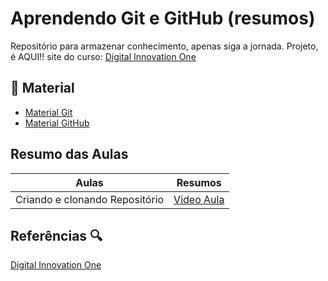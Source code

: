 # Aprendendo Git e GitHub (resumos)

Repositório para armazenar conhecimento, apenas siga a jornada. 
Projeto, é AQUI!!
site do curso: [Digital Innovation One](https://web.dio.me/home)

## 📕 Material 

- [Material Git](https://git-scm.com/docs/git-branch)
- [Material GitHub](https://docs.github.com/en)

## Resumo das Aulas

| Aulas | Resumos |
| ----- | ------- | 
| Criando e clonando Repositório | [Video Aula](https://web.dio.me/track/ri-happy-front-end-do-zero/course/406684a4-396d-4160-94b9-ead934e18564/learning/a377a00b-461c-4ab0-8258-3addd2fef14c?autoplay=1)|

## Referências 🔍

[Digital Innovation One](https://web.dio.me/track/344ed0bb-de0d-430f-b767-fd3c5a985724)